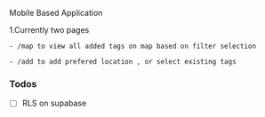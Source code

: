 
Mobile Based Application 

 1.Currently two pages
 
    - /map to view all added tags on map based on filter selection
    
    - /add to add prefered location , or select existing tags

### Todos
- [ ] RLS on supabase
